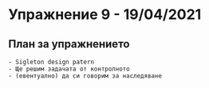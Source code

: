 # Упражнение 9 - 19/04/2021
## План за упражнението
	- Sigleton design patern
	- Ще решим задачата от контролното
	- (евентуално) да си говорим за наследяване
